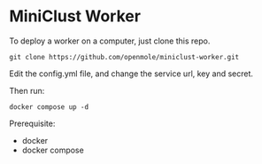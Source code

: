 
# MiniClust Worker

To deploy a worker on a computer, just clone this repo.
```
git clone https://github.com/openmole/miniclust-worker.git
```

Edit the config.yml file, and change the service url, key and secret. 

Then run:
```
docker compose up -d
```

Prerequisite:
  - docker
  - docker compose

